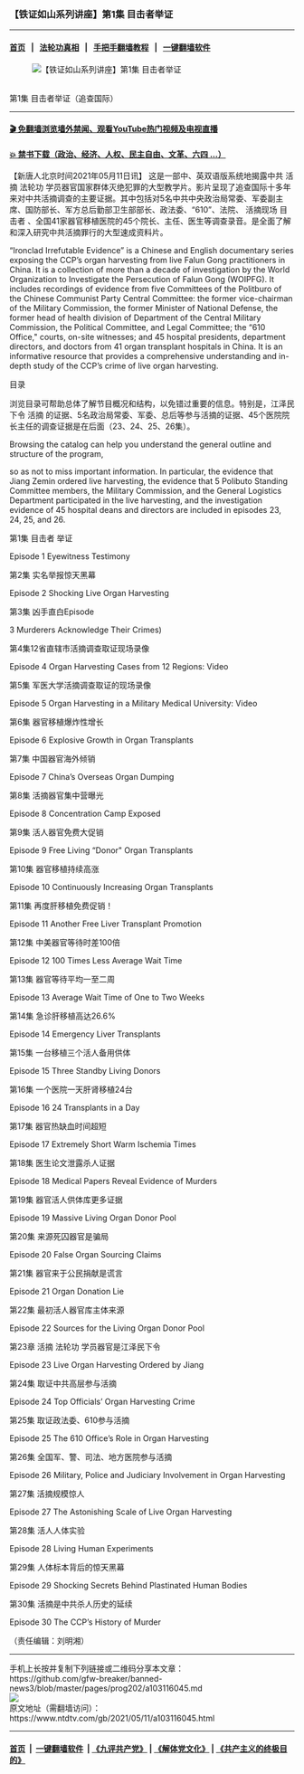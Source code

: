 ### 【铁证如山系列讲座】第1集 目击者举证
------------------------

#### [首页](https://github.com/gfw-breaker/banned-news3/blob/master/README.md) &nbsp;&nbsp;|&nbsp;&nbsp; [法轮功真相](https://github.com/begood0513/basic/blob/master/README.md)  &nbsp;&nbsp;|&nbsp;&nbsp; [手把手翻墙教程](https://github.com/gfw-breaker/guides/wiki)  &nbsp;&nbsp;|&nbsp;&nbsp; [一键翻墙软件](https://github.com/gfw-breaker/nogfw/blob/master/README.md)  



<div><div class="featured_image">
 <figure>
  <img alt="【铁证如山系列讲座】第1集 目击者举证" src="https://i.ntdtv.com/assets/uploads/2021/05/maxresdefault-30-800x450.jpg"/>
 </figure><br/>
 <span class="caption">
  第1集 目击者举证（追查国际）
 </span>
</div>
</div><hr/>

#### [ 🎬  免翻墙浏览墙外禁闻、观看YouTube热门视频及电视直播](https://github.com/gfw-breaker/HelloWorld)

#### [ 💥  禁书下载（政治、经济、人权、民主自由、文革、六四 ...）](https://github.com/gfw-breaker/books/blob/master/README.md)

<div><div class="post_content" itemprop="articleBody">
 <p>
  【新唐人北京时间2021年05月11日讯】
  <span class="s1">
   这是一部中、英双语版系统地揭露中共
   <ok href="https://www.ntdtv.com/gb/活摘.htm">
    活摘
   </ok>
   <ok href="https://www.ntdtv.com/gb/法轮功.htm">
    法轮功
   </ok>
   学员器官国家群体灭绝犯罪的大型教学片。影片呈现了追查国际十多年来对中共活摘调查的主要证据。其中包括对5名中共中央政治局常委、军委副主席、国防部长、军方总后勤部卫生部部长、政法委、“610”、法院、
   <ok href="https://www.ntdtv.com/gb/活摘现场.htm">
    活摘现场
   </ok>
   <ok href="https://www.ntdtv.com/gb/目击者.htm">
    目击者
   </ok>
   、全国41家器官移植医院的45个院长、主任、医生等调查录音。是全面了解和深入研究中共活摘罪行的大型速成资料片。
  </span>
 </p>
 <p class="p1">
  <span class="s1">
   “Ironclad Irrefutable Evidence” is a Chinese and English documentary series exposing the CCP’s organ harvesting from live Falun Gong practitioners in China. It is a collection of more than a decade of investigation by the World Organization to Investigate the Persecution of Falun Gong (WOIPFG). It includes recordings of evidence from five Committees of the Politburo of the Chinese Communist Party Central Committee: the former vice-chairman of the Military Commission, the former Minister of National Defense, the former head of health division of Department of the Central Military Commission, the Political Committee, and Legal Committee; the “610 Office," courts, on-site witnesses; and 45 hospital presidents, department directors, and doctors from 41 organ transplant hospitals in China. It is an informative resource that provides a comprehensive understanding and in-depth study of the CCP’s crime of live organ harvesting.
  </span>
 </p>
 <div class="video_fit_container">
 </div>
 <p class="p1">
  <span class="s1">
   目录
  </span>
 </p>
 <p class="p1">
  <span class="s1">
   浏览目录可帮助总体了解节目概况和结构，以免错过重要的信息。特别是，江泽民下令
   <ok href="https://www.ntdtv.com/gb/活摘.htm">
    活摘
   </ok>
   的证据、5名政治局常委、军委、总后等参与活摘的证据、45个医院院长主任的调查证据是在后面（23、24、25、26集）。
  </span>
 </p>
 <p class="p1">
  <span class="s1">
   Browsing the catalog can help you understand the general outline and structure of the program,
  </span>
 </p>
 <p class="p1">
  <span class="s1">
   so as not to miss important information. In particular, the evidence that Jiang Zemin ordered live harvesting, the evidence that 5 Polibuto Standing Committee members, the Military Commission, and the General Logistics Department participated in the live harvesting, and the investigation evidence of 45 hospital deans and directors are included in episodes 23, 24, 25, and 26.
  </span>
 </p>
 <p class="p1">
  <span class="s1">
   第1集
   <ok href="https://www.ntdtv.com/gb/目击者.htm">
    目击者
   </ok>
   举证
  </span>
 </p>
 <p class="p1">
  <span class="s1">
   Episode 1 Eyewitness Testimony
  </span>
 </p>
 <p class="p1">
  <span class="s1">
   第2集 实名举报惊天黑幕
  </span>
 </p>
 <p class="p1">
  <span class="s1">
   Episode 2 Shocking Live Organ Harvesting
  </span>
 </p>
 <p class="p1">
  <span class="s1">
   第3集 凶手直白Episode
  </span>
 </p>
 <p class="p1">
  <span class="s1">
   3 Murderers Acknowledge Their Crimes)
  </span>
 </p>
 <p class="p1">
  <span class="s1">
   第4集12省直辖市活摘调查取证现场录像
  </span>
 </p>
 <p class="p1">
  <span class="s1">
   Episode 4 Organ Harvesting Cases from 12 Regions: Video
  </span>
 </p>
 <p class="p1">
  <span class="s1">
   第5集 军医大学活摘调查取证的现场录像
  </span>
 </p>
 <p class="p1">
  <span class="s1">
   Episode 5 Organ Harvesting in a Military Medical University: Video
  </span>
 </p>
 <p class="p1">
  <span class="s1">
   第6集 器官移植爆炸性增长
  </span>
 </p>
 <p class="p1">
  <span class="s1">
   Episode 6 Explosive Growth in Organ Transplants
  </span>
 </p>
 <p class="p1">
  <span class="s1">
   第7集 中国器官海外倾销
  </span>
 </p>
 <p class="p1">
  <span class="s1">
   Episode 7 China’s Overseas Organ Dumping
  </span>
 </p>
 <p class="p1">
  <span class="s1">
   第8集 活摘器官集中营曝光
  </span>
 </p>
 <p class="p1">
  <span class="s1">
   Episode 8 Concentration Camp Exposed
  </span>
 </p>
 <p class="p1">
  <span class="s1">
   第9集 活人器官免费大促销
  </span>
 </p>
 <p class="p1">
  <span class="s1">
   Episode 9 Free Living “Donor" Organ Transplants
  </span>
 </p>
 <p class="p1">
  <span class="s1">
   第10集 器官移植持续高涨
  </span>
 </p>
 <p class="p1">
  <span class="s1">
   Episode 10 Continuously Increasing Organ Transplants
  </span>
 </p>
 <p class="p1">
  <span class="s1">
   第11集 再度肝移植免费促销！
  </span>
 </p>
 <p class="p1">
  <span class="s1">
   Episode 11 Another Free Liver Transplant Promotion
  </span>
 </p>
 <p class="p1">
  <span class="s1">
   第12集 中美器官等待时差100倍
  </span>
 </p>
 <p class="p1">
  <span class="s1">
   Episode 12 100 Times Less Average Wait Time
  </span>
 </p>
 <p class="p1">
  <span class="s1">
   第13集 器官等待平均一至二周
  </span>
 </p>
 <p class="p1">
  <span class="s1">
   Episode 13 Average Wait Time of One to Two Weeks
  </span>
 </p>
 <p class="p1">
  <span class="s1">
   第14集 急诊肝移植高达26.6%
  </span>
 </p>
 <p class="p1">
  <span class="s1">
   Episode 14 Emergency Liver Transplants
  </span>
 </p>
 <p class="p1">
  <span class="s1">
   第15集 一台移植三个活人备用供体
  </span>
 </p>
 <p class="p1">
  <span class="s1">
   Episode 15 Three Standby Living Donors
  </span>
 </p>
 <p class="p1">
  <span class="s1">
   第16集 一个医院一天肝肾移植24台
  </span>
 </p>
 <p class="p1">
  <span class="s1">
   Episode 16 24 Transplants in a Day
  </span>
 </p>
 <p class="p1">
  <span class="s1">
   第17集 器官热缺血时间超短
  </span>
 </p>
 <p class="p1">
  <span class="s1">
   Episode 17 Extremely Short Warm Ischemia Times
  </span>
 </p>
 <p class="p1">
  <span class="s1">
   第18集 医生论文泄露杀人证据
  </span>
 </p>
 <p class="p1">
  <span class="s1">
   Episode 18 Medical Papers Reveal Evidence of Murders
  </span>
 </p>
 <p class="p1">
  <span class="s1">
   第19集 器官活人供体库更多证据
  </span>
 </p>
 <p class="p1">
  <span class="s1">
   Episode 19 Massive Living Organ Donor Pool
  </span>
 </p>
 <p class="p1">
  <span class="s1">
   第20集 来源死囚器官是骗局
  </span>
 </p>
 <p class="p1">
  <span class="s1">
   Episode 20 False Organ Sourcing Claims
  </span>
 </p>
 <p class="p1">
  <span class="s1">
   第21集 器官来于公民捐献是谎言
  </span>
 </p>
 <p class="p1">
  <span class="s1">
   Episode 21 Organ Donation Lie
  </span>
 </p>
 <p class="p1">
  <span class="s1">
   第22集 最初活人器官库主体来源
  </span>
 </p>
 <p class="p1">
  <span class="s1">
   Episode 22 Sources for the Living Organ Donor Pool
  </span>
 </p>
 <p class="p1">
  <span class="s1">
   第23章 活摘
   <ok href="https://www.ntdtv.com/gb/法轮功.htm">
    法轮功
   </ok>
   学员器官是江泽民下令
  </span>
 </p>
 <p class="p1">
  <span class="s1">
   Episode 23 Live Organ Harvesting Ordered by Jiang
  </span>
 </p>
 <p class="p1">
  <span class="s1">
   第24集 取证中共高层参与活摘
  </span>
 </p>
 <p class="p1">
  <span class="s1">
   Episode 24 Top Officials’ Organ Harvesting Crime
  </span>
 </p>
 <p class="p1">
  <span class="s1">
   第25集 取证政法委、610参与活摘
  </span>
 </p>
 <p class="p1">
  <span class="s1">
   Episode 25 The 610 Office’s Role in Organ Harvesting
  </span>
 </p>
 <p class="p1">
  <span class="s1">
   第26集 全国军、警、司法、地方医院参与活摘
  </span>
 </p>
 <p class="p1">
  <span class="s1">
   Episode 26 Military, Police and Judiciary Involvement in Organ Harvesting
  </span>
 </p>
 <p class="p1">
  <span class="s1">
   第27集 活摘规模惊人
  </span>
 </p>
 <p class="p1">
  <span class="s1">
   Episode 27 The Astonishing Scale of Live Organ Harvesting
  </span>
 </p>
 <p class="p1">
  <span class="s1">
   第28集 活人人体实验
  </span>
 </p>
 <p class="p1">
  <span class="s1">
   Episode 28 Living Human Experiments
  </span>
 </p>
 <p class="p1">
  <span class="s1">
   第29集 人体标本背后的惊天黑幕
  </span>
 </p>
 <p class="p1">
  <span class="s1">
   Episode 29 Shocking Secrets Behind Plastinated Human Bodies
  </span>
 </p>
 <p class="p1">
  <span class="s1">
   第30集 活摘是中共杀人历史的延续
  </span>
 </p>
 <p class="p1">
  <span class="s1">
   Episode 30 The CCP’s History of Murder
  </span>
 </p>
 <p>
  （责任编辑：刘明湘）
 </p>
 <div class="single_ad">
 </div>
</div>
</div>
<hr/>
手机上长按并复制下列链接或二维码分享本文章：<br/>
https://github.com/gfw-breaker/banned-news3/blob/master/pages/prog202/a103116045.md <br/>
<a href='https://github.com/gfw-breaker/banned-news3/blob/master/pages/prog202/a103116045.md'><img src='https://github.com/gfw-breaker/banned-news3/blob/master/pages/prog202/a103116045.md.png'/></a> <br/>
原文地址（需翻墙访问）：https://www.ntdtv.com/gb/2021/05/11/a103116045.html


------------------------
#### [首页](https://github.com/gfw-breaker/banned-news3/blob/master/README.md) &nbsp;|&nbsp; [一键翻墙软件](https://github.com/gfw-breaker/nogfw/blob/master/README.md) &nbsp;| [《九评共产党》](https://github.com/gfw-breaker/9ping.md/blob/master/README.md#九评之一评共产党是什么) | [《解体党文化》](https://github.com/gfw-breaker/jtdwh.md/blob/master/README.md) | [《共产主义的终极目的》](https://github.com/gfw-breaker/gczydzjmd.md/blob/master/README.md)


<img src='http://gfw-breaker.win/banned-news3/pages/prog202/a103116045.md' width='0px' height='0px'/>